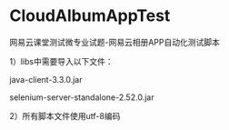 # CloudAlbumAppTest
网易云课堂测试微专业试题-网易云相册APP自动化测试脚本

1）libs中需要导入以下文件：

java-client-3.3.0.jar

selenium-server-standalone-2.52.0.jar

2）所有脚本文件使用utf-8编码
